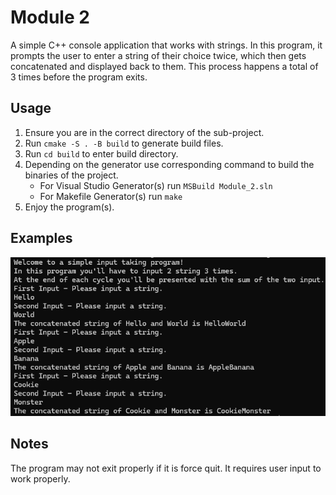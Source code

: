 # Module 2
A simple C++ console application that works with strings. In this program, it prompts the user to enter a string of their choice twice, which then gets concatenated and displayed back to them. This process happens a total of 3 times before the program exits.

## Usage
1. Ensure you are in the correct directory of the sub-project.
2. Run ```cmake -S . -B build``` to generate build files.
3. Run ```cd build``` to enter build directory.
4. Depending on the generator use corresponding command to build the binaries of the project.
    - For Visual Studio Generator(s) run ```MSBuild Module_2.sln```
    - For Makefile Generator(s) run ```make```
5. Enjoy the program(s).

## Examples
![](./example.png)

## Notes
The program may not exit properly if it is force quit. It requires user input to work properly.

